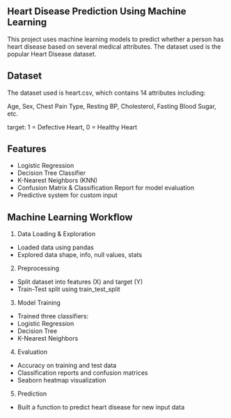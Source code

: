 ## Heart Disease Prediction Using Machine Learning
This project uses machine learning models to predict whether a person has heart disease based on several medical attributes. The dataset used is the popular Heart Disease dataset.

## Dataset
The dataset used is heart.csv, which contains 14 attributes including:

Age, Sex, Chest Pain Type, Resting BP, Cholesterol, Fasting Blood Sugar, etc.

target: 1 = Defective Heart, 0 = Healthy Heart

## Features
* Logistic Regression
* Decision Tree Classifier
* K-Nearest Neighbors (KNN)
* Confusion Matrix & Classification Report for model evaluation
* Predictive system for custom input

## Machine Learning Workflow
1. Data Loading & Exploration
* Loaded data using pandas
* Explored data shape, info, null values, stats

2. Preprocessing
* Split dataset into features (X) and target (Y)
* Train-Test split using train_test_split

3. Model Training
* Trained three classifiers:
* Logistic Regression
* Decision Tree 
* K-Nearest Neighbors

4. Evaluation
* Accuracy on training and test data
* Classification reports and confusion matrices
* Seaborn heatmap visualization

5. Prediction
* Built a function to predict heart disease for new input data

